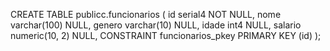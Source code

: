 CREATE TABLE publicc.funcionarios (
    id serial4 NOT NULL,
    nome varchar(100) NULL,
    genero varchar(10) NULL,
    idade int4 NULL,
    salario numeric(10, 2) NULL,
    CONSTRAINT funcionarios_pkey PRIMARY KEY (id)
);